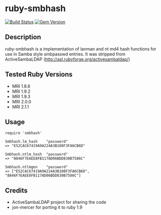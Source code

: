 # ruby-smbhash
[![Build Status](https://travis-ci.org/krissi/ruby-smbhash.svg?branch=master)](https://travis-ci.org/krissi/ruby-smbhash)
[![Gem Version](https://badge.fury.io/rb/smbhash.svg)](http://badge.fury.io/rb/smbhash)

## Description
ruby-smbhash is a implementation of lanman and nt md4 hash functions for use in Samba style smbpasswd entries. It was stripped from ActiveSambaLDAP (http://asl.rubyforge.org/activesambaldap/)

## Tested Ruby Versions
  * MRI 1.8.6
  * MRI 1.9.2
  * MRI 1.9.3
  * MRI 2.0.0
  * MRI 2.1.1

## Usage
    require 'smbhash'

    Smbhash.lm_hash    "password"
    => "E52CAC67419A9A224A3B108F3FA6CB6D"

    Smbhash.ntlm_hash  "password"
    => "8846F7EAEE8FB117AD06BDD830B7586C"

    Smbhash.ntlmgen    "password"
    => ["E52CAC67419A9A224A3B108F3FA6CB6D", "8846F7EAEE8FB117AD06BDD830B7586C"]

## Credits
  * ActiveSambaLDAP project for sharing the code
  * jon-mercer for porting it to ruby 1.9

